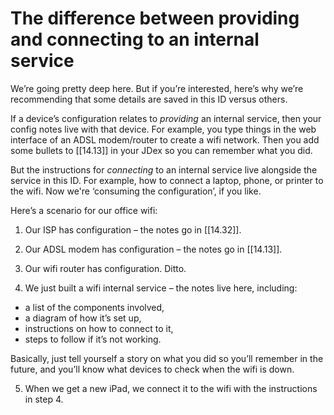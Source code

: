 # The difference between providing and connecting to an internal service

We’re going pretty deep here. But if you’re interested, here’s why we’re recommending that some details are saved in this ID versus others.

If a device’s configuration relates to _providing_ an internal service, then your config notes live with that device. For example, you type things in the web interface of an ADSL modem/router to create a wifi network. Then you add some bullets to [[14.13]] in your JDex so you can remember what you did.

But the instructions for _connecting_ to an internal service live alongside the service in this ID. For example, how to connect a laptop, phone, or printer to the wifi. Now we're ‘consuming the configuration’, if you like.

Here’s a scenario for our office wifi:

1. Our ISP has configuration – the notes go in [[14.32]].

2. Our ADSL modem has configuration – the notes go in [[14.13]].

3. Our wifi router has configuration. Ditto.

4. We just built a wifi internal service – the notes live here, including:

- a list of the components involved,
- a diagram of how it’s set up,
- instructions on how to connect to it,
- steps to follow if it’s not working.

Basically, just tell yourself a story on what you did so you’ll remember in the future, and you’ll know what devices to check when the wifi is down.

5. When we get a new iPad, we connect it to the wifi with the instructions in step 4.
